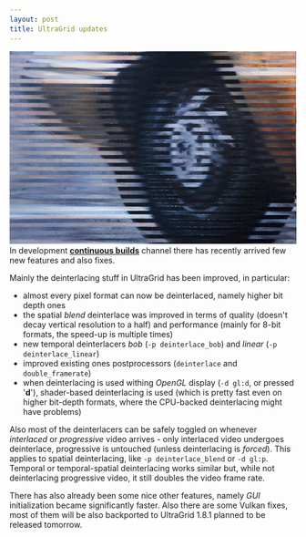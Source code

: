 ```yaml
---
layout: post
title: UltraGrid updates
---
```

![interlaced video](/img/DnI7S.jpg)<br />
In development [**continuous builds**](https://github.com/CESNET/UltraGrid/releases/tag/continuous)
channel there has recently arrived few new features and also fixes.

Mainly the deinterlacing stuff in UltraGrid has been improved, in particular:

- almost every pixel format can now be deinterlaced, namely higher bit depth ones
- the spatial _blend_ deinterlace was improved in terms of quality (doesn't decay vertical
  resolution to a half) and performance (mainly for 8-bit formats, the speed-up is
  multiple times)
- new temporal deinterlacers _bob_ (`-p deinterlace_bob`) and _linear_ (`-p deinterlace_linear`)
- improved existing ones postprocessors (`deinterlace` and `double_framerate`)
- when deinterlacing is used withing _OpenGL_ display (`-d gl:d`, or pressed '**d**'), shader-based
  deinterlacing is used (which is pretty fast even on higher bit-depth formats, where
  the CPU-backed deinterlacing might have problems)

Also most of the deinterlacers can be safely toggled on whenever _interlaced_
or _progressive_ video arrives - only interlaced video undergoes deinterlace,
progressive is untouched (unless deinterlacing is _forced_). This applies to
spatial deinterlacing, like `-p deinterlace_blend` or `-d gl:p`. Temporal or
temporal-spatial deinterlacing works similar but, while not deinterlacing
progressive video, it still doubles the video frame rate.

There has also already been some nice other features, namely _GUI_
initialization became significantly faster. Also there are some Vulkan fixes,
most of them will be also backported to UltraGrid 1.8.1 planned to be released
tomorrow.
